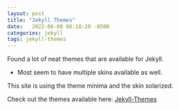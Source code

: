 ```yaml
---
layout: post
title: "Jekyll Themes"
date:   2022-06-08 06:18:20 -0500
categories: jekyll
tags: jekyll-themes
---
```


Found a lot of neat themes that are available for Jekyll.
- Most seem to have multiple skins available as well.

This site is using the theme minima and the skin solarized.

Check out the themes available here:
[Jekyll-Themes](https://jekyllrb.com/docs/themes/)